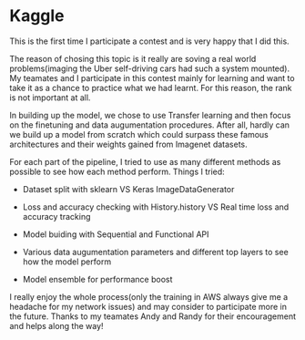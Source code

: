 # Kaggle

This is the first time I participate a contest and is very happy that I did this.

The reason of chosing this topic is it really are soving a real world problems(imaging the Uber self-driving cars had such a system mounted). My teamates and I participate in this contest mainly for learning and want to take it as a chance to practice what we had learnt. For this reason, the rank is not important at all.

In building up the model, we chose to use Transfer learning and then focus on the finetuning and data augumentation procedures. After all, hardly can we build up a model from scratch which could surpass these famous architectures and their weights gained from Imagenet datasets.

For each part of the pipeline, I tried to use as many different methods as possible to see how each method perform. Things I tried:

- Dataset split with sklearn VS Keras ImageDataGenerator

- Loss and accuracy checking with History.history VS Real time loss and accuracy tracking

- Model buiding with Sequential and Functional API

- Various data augumentation parameters and different top layers to see how the model perform

- Model ensemble for performance boost

I really enjoy the whole process(only the training in AWS always give me a headache for my network issues) and may consider to participate more in the future. Thanks to my teamates Andy and Randy for their encouragement and helps along the way!

